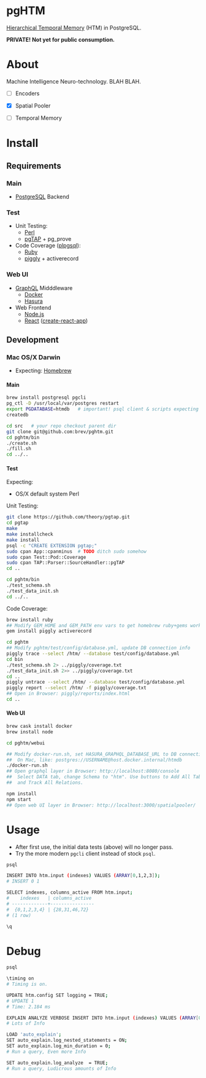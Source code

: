 # pgHTM

[Hierarchical Temporal Memory](https://www.numenta.com/machine-intelligence-technology/) 
(HTM) in PostgreSQL.

**PRIVATE! Not yet for public consumption.**


# About

Machine Intelligence Neuro-technology. BLAH BLAH.

* [ ] Encoders
* [x] Spatial Pooler
* [ ] Temporal Memory


# Install

## Requirements

### Main

* [PostgreSQL](https://www.postgresql.org/) Backend

### Test

* Unit Testing:
  * [Perl](https://www.perl.org/)
  * [pgTAP](https://pgtap.org/) + pg_prove
* Code Coverage ([plpgsql](https://en.wikipedia.org/wiki/PL/pgSQL)):
  * [Ruby](https://www.ruby-lang.org/)
  * [piggly](http://kputnam.github.io/piggly/) + activerecord

### Web UI

* [GraphQL](https://graphql.org/) Midddleware
  * [Docker](https://www.docker.com/)
  * [Hasura](https://hasura.io/)
* Web Frontend
  * [Node.js](https://nodejs.org/)
  * [React](https://reactjs.org/) 
      ([create-react-app](https://facebook.github.io/create-react-app/))

## Development
 
### Mac OS/X Darwin

* Expecting: [Homebrew](https://brew.sh/)

#### Main

```bash
brew install postgresql pgcli
pg_ctl -D /usr/local/var/postgres restart
export PGDATABASE=htmdb   # important! psql client & scripts expecting this
createdb

cd src   # your repo checkout parent dir
git clone git@github.com:brev/pghtm.git
cd pghtm/bin
./create.sh
./fill.sh
cd ../..
```

#### Test

Expecting:
* OS/X default system Perl

Unit Testing:

```bash
git clone https://github.com/theory/pgtap.git
cd pgtap
make
make installcheck
make install
psql -c "CREATE EXTENSION pgtap;"
sudo cpan App::cpanminus  # TODO ditch sudo somehow
sudo cpan Test::Pod::Coverage
sudo cpan TAP::Parser::SourceHandler::pgTAP
cd ..

cd pghtm/bin
./test_schema.sh
./test_data_init.sh
cd ../..
```

Code Coverage:

```bash
brew install ruby 
## Modify GEM_HOME and GEM_PATH env vars to get homebrew ruby+gems working
gem install piggly activerecord

cd pghtm
## Modify pghtm/test/config/database.yml, update DB connection info
piggly trace --select /htm/ --database test/config/database.yml
cd bin
./test_schema.sh 2> ../piggly/coverage.txt
./test_data_init.sh 2>> ../piggly/coverage.txt
cd ..
piggly untrace --select /htm/ --database test/config/database.yml
piggly report --select /htm/ -f piggly/coverage.txt
## Open in Browser: piggly/reports/index.html
cd ..
```

#### Web UI

```bash
brew cask install docker
brew install node

cd pghtm/webui

## Modify docker-run.sh, set HASURA_GRAPHQL_DATABASE_URL to DB connection info
##  On Mac, like: postgres://USERNAME@host.docker.internal/htmdb
./docker-run.sh
## Open graphql layer in Browser: http://localhost:8080/console
##  Select DATA tab, change Schema to "htm". Use buttons to Add All Tables, 
##  and Track All Relations.

npm install
npm start
## Open web UI layer in Browser: http://localhost:3000/spatialpooler/
```


# Usage

* After first use, the initial data tests (above) will no longer pass.
* Try the more modern `pgcli` client instead of stock `psql`.

```bash
psql

INSERT INTO htm.input (indexes) VALUES (ARRAY[0,1,2,3]);
# INSERT 0 1

SELECT indexes, columns_active FROM htm.input;
#    indexes   | columns_active
# -------------+----------------
#  {0,1,2,3,4} | {28,31,46,72}
# (1 row)

\q
```


# Debug

```bash
psql

\timing on
# Timing is on.

UPDATE htm.config SET logging = TRUE;
# UPDATE 1
# Time: 2.184 ms

EXPLAIN ANALYZE VERBOSE INSERT INTO htm.input (indexes) VALUES (ARRAY[0,1,2,3]);
# Lots of Info

LOAD 'auto_explain';
SET auto_explain.log_nested_statements = ON;
SET auto_explain.log_min_duration = 0;
# Run a query, Even more Info

SET auto_explain.log_analyze  = TRUE;
# Run a query, Ludicrous amounts of Info
```

